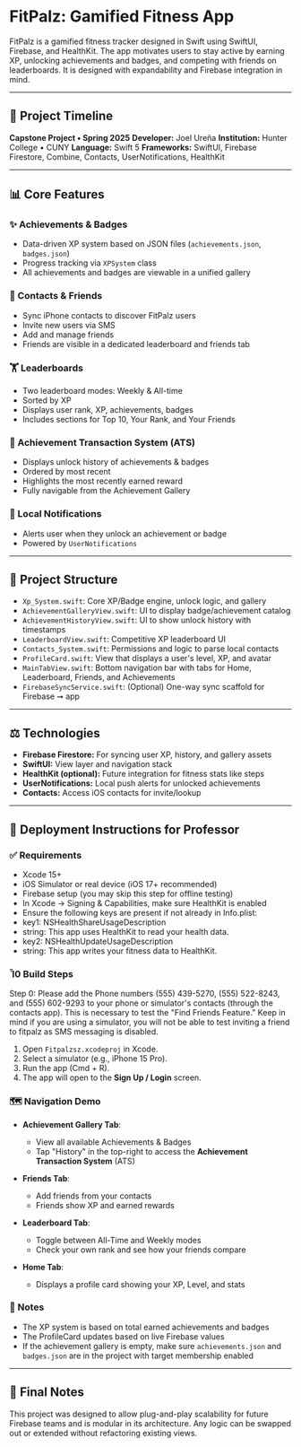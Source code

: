 # FitPalz: Gamified Fitness App

FitPalz is a gamified fitness tracker designed in Swift using SwiftUI, Firebase, and HealthKit. The app motivates users to stay active by earning XP, unlocking achievements and badges, and competing with friends on leaderboards. It is designed with expandability and Firebase integration in mind.

---

## 📆 Project Timeline

**Capstone Project • Spring 2025**
**Developer:** Joel Ureña
**Institution:** Hunter College • CUNY
**Language:** Swift 5
**Frameworks:** SwiftUI, Firebase Firestore, Combine, Contacts, UserNotifications, HealthKit

---

## 📊 Core Features

### ✨ Achievements & Badges

* Data-driven XP system based on JSON files (`achievements.json`, `badges.json`)
* Progress tracking via `XPSystem` class
* All achievements and badges are viewable in a unified gallery

### 📲 Contacts & Friends

* Sync iPhone contacts to discover FitPalz users
* Invite new users via SMS
* Add and manage friends
* Friends are visible in a dedicated leaderboard and friends tab

### 🏋️ Leaderboards

* Two leaderboard modes: Weekly & All-time
* Sorted by XP
* Displays user rank, XP, achievements, badges
* Includes sections for Top 10, Your Rank, and Your Friends

### 🔹 Achievement Transaction System (ATS)

* Displays unlock history of achievements & badges
* Ordered by most recent
* Highlights the most recently earned reward
* Fully navigable from the Achievement Gallery

### 🔔 Local Notifications

* Alerts user when they unlock an achievement or badge
* Powered by `UserNotifications`

---

## 📂 Project Structure

* `Xp_System.swift`: Core XP/Badge engine, unlock logic, and gallery
* `AchievementGalleryView.swift`: UI to display badge/achievement catalog
* `AchievementHistoryView.swift`: UI to show unlock history with timestamps
* `LeaderboardView.swift`: Competitive XP leaderboard UI
* `Contacts_System.swift`: Permissions and logic to parse local contacts
* `ProfileCard.swift`: View that displays a user's level, XP, and avatar
* `MainTabView.swift`: Bottom navigation bar with tabs for Home, Leaderboard, Friends, and Achievements
* `FirebaseSyncService.swift`: (Optional) One-way sync scaffold for Firebase ➞ app

---

## ⚖️ Technologies

* **Firebase Firestore:** For syncing user XP, history, and gallery assets
* **SwiftUI:** View layer and navigation stack
* **HealthKit (optional):** Future integration for fitness stats like steps
* **UserNotifications:** Local push alerts for unlocked achievements
* **Contacts:** Access iOS contacts for invite/lookup

---

## 🚀 Deployment Instructions for Professor

### ✅ Requirements

* Xcode 15+
* iOS Simulator or real device (iOS 17+ recommended)
* Firebase setup (you may skip this step for offline testing)
* In Xcode -> Signing & Capabilities, make sure HealthKit is enabled
* Ensure the following keys are present if not already in Info.plist:
*   key1: NSHealthShareUsageDescription
*   string: This app uses HealthKit to read your health data.
*   key2: NSHealthUpdateUsageDescription
*   string: This app writes your fitness data to HealthKit.

### Ἶ0 Build Steps
Step 0: Please add the Phone numbers (555) 439-5270, (555) 522-8243, and (555) 602-9293 to your phone or simulator's contacts (through the contacts app). This is necessary to test the "Find Friends Feature." Keep in mind if you are using a simulator, you will not be able to test inviting a friend to fitpalz as SMS messaging is disabled.
1. Open `Fitpalzsz.xcodeproj` in Xcode.
2. Select a simulator (e.g., iPhone 15 Pro).
3. Run the app (Cmd + R).
4. The app will open to the **Sign Up / Login** screen.

### 🗺 Navigation Demo

* **Achievement Gallery Tab**:

  * View all available Achievements & Badges
  * Tap "History" in the top-right to access the **Achievement Transaction System** (ATS)
* **Friends Tab**:

  * Add friends from your contacts
  * Friends show XP and earned rewards
* **Leaderboard Tab**:

  * Toggle between All-Time and Weekly modes
  * Check your own rank and see how your friends compare
* **Home Tab**:

  * Displays a profile card showing your XP, Level, and stats

### 🎨 Notes

* The XP system is based on total earned achievements and badges
* The ProfileCard updates based on live Firebase values
* If the achievement gallery is empty, make sure `achievements.json` and `badges.json` are in the project with target membership enabled

---

## 📅 Final Notes

This project was designed to allow plug-and-play scalability for future Firebase teams and is modular in its architecture. Any logic can be swapped out or extended without refactoring existing views.


